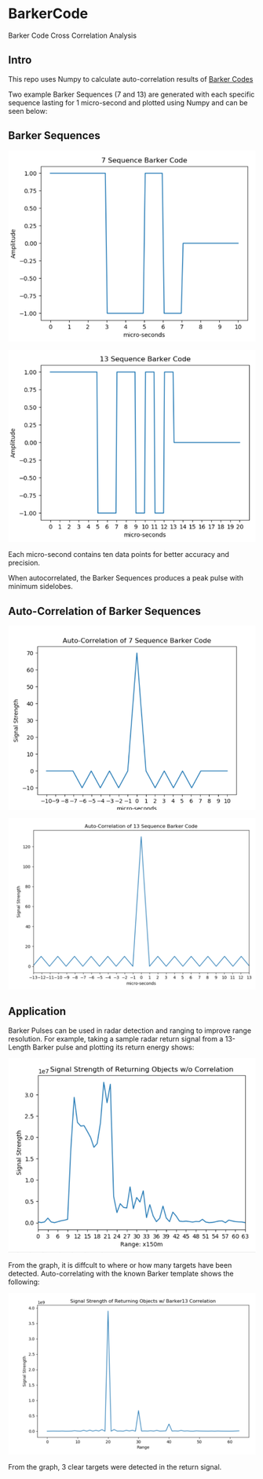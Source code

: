 # BarkerCode
Barker Code Cross Correlation Analysis

## Intro

This repo uses Numpy to calculate auto-correlation results of [Barker Codes](https://en.wikipedia.org/wiki/Barker_code)

Two example Barker Sequences (7 and 13) are generated with each specific sequence lasting for 1 micro-second and plotted using Numpy and can be seen below:

## Barker Sequences

![Data](assets/barkercode7.PNG)

![Data](assets/barkercode13.PNG)

Each micro-second contains ten data points for better accuracy and precision.

When autocorrelated, the Barker Sequences produces a peak pulse with minimum sidelobes.

## Auto-Correlation of Barker Sequences

![Data](assets/barker7_autocorrelation.PNG)

![Data](assets/barker13_autocorrelation.PNG)


## Application

Barker Pulses can be used in radar detection and ranging to improve range resolution. For example, taking a sample radar return signal from a 13-Length Barker pulse and plotting its return energy shows:

![Data](assets/signal_strength.PNG)

From the graph, it is diffcult to where or how many targets have been detected. Auto-correlating with the known Barker template shows the following:

![Data](assets/auto_correlation.PNG)

From the graph, 3 clear targets were detected in the return signal.
